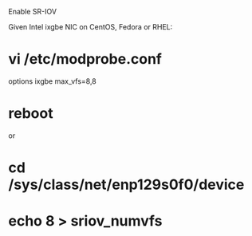 

Enable SR-IOV

Given Intel ixgbe NIC on CentOS, Fedora or RHEL:

# vi /etc/modprobe.conf
options ixgbe max_vfs=8,8
# reboot
or

# cd /sys/class/net/enp129s0f0/device
# echo 8 > sriov_numvfs
